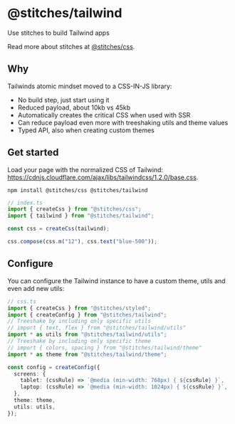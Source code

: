 # @stitches/tailwind

Use stitches to build Tailwind apps

Read more about stitches at [@stitches/css](https://github.com/christianalfoni/stitches/tree/master/packages/css).

## Why

Tailwinds atomic mindset moved to a CSS-IN-JS library:

- No build step, just start using it
- Reduced payload, about 10kb vs 45kb
- Automatically creates the critical CSS when used with SSR
- Can reduce payload even more with treeshaking utils and theme values
- Typed API, also when creating custom themes

## Get started

Load your page with the normalized CSS of Tailwind: https://cdnjs.cloudflare.com/ajax/libs/tailwindcss/1.2.0/base.css.

`npm install @stitches/css @stitches/tailwind`

```ts
// index.ts
import { createCss } from "@stitches/css";
import { tailwind } from "@stitches/tailwind";

const css = createCss(tailwind);

css.compose(css.m("12"), css.text("blue-500"));
```

## Configure

You can configure the Tailwind instance to have a custom theme, utils and even add new utils:

```ts
// css.ts
import { createCss } from "@stitches/styled";
import { createConfig } from "@stitches/tailwind";
// Treeshake by including only specific utils
// import { text, flex } from "@stitches/tailwind/utils"
import * as utils from "@stitches/tailwind/utils";
// Treeshake by including only specific theme
// import { colors, spacing } from "@stitches/tailwind/theme"
import * as theme from "@stitches/tailwind/theme";

const config = createConfig({
  screens: {
    tablet: (cssRule) => `@media (min-width: 768px) { ${cssRule} }`,
    laptop: (cssRule) => `@media (min-width: 1024px) { ${cssRule} }`,
  },
  theme: theme,
  utils: utils,
});
```
